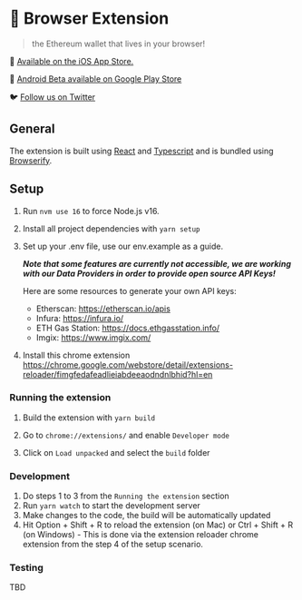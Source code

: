 # 🌈  Browser Extension


> the Ethereum wallet that lives in your browser!

📲️ [Available on the iOS App Store.](https://apps.apple.com/us/app/rainbow-ethereum-wallet/id1457119021)

🤖 [Android Beta available on Google Play Store](https://play.google.com/store/apps/details?id=me.rainbow)

🐦️ [Follow us on Twitter](https://twitter.com/rainbowdotme)

## General

The extension is built using [React](https://reactjs.org/) and [Typescript](https://www.typescriptlang.org/) and is bundled using [Browserify](https://browserify.org/).

## Setup

1. Run `nvm use 16` to force Node.js v16.

2. Install all project dependencies with `yarn setup`


3. Set up your .env file, use our env.example as a guide.

   **_Note that some features are currently not accessible, we are working with our Data Providers in order to provide open source API Keys!_**

   Here are some resources to generate your own API keys:

   - Etherscan: https://etherscan.io/apis
   - Infura: https://infura.io/
   - ETH Gas Station: https://docs.ethgasstation.info/
   - Imgix: https://www.imgix.com/

4. Install this chrome extension https://chrome.google.com/webstore/detail/extensions-reloader/fimgfedafeadlieiabdeeaodndnlbhid?hl=en

### Running the extension


1. Build the extension with `yarn build`

2. Go to `chrome://extensions/` and enable `Developer mode`

3. Click on `Load unpacked` and select the `build` folder


### Development 
   

1. Do steps 1 to 3 from the `Running the extension` section
2. Run `yarn watch` to start the development server
3. Make changes to the code, the build will be automatically updated
4. Hit Option + Shift + R to reload the extension (on Mac) or Ctrl + Shift + R (on Windows) - This is done via the extension reloader chrome extension from the step 4 of the setup scenario.


### Testing
TBD
